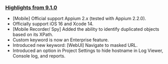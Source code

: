 ### [Highlights from 9.1.0](https://docs.katalon.com/docs/release-notes/katalon-studio/katalon-studio-release-notes-version-9.x)

* [Mobile] Official support Appium 2.x (tested with Appium 2.2.0).
* Officially support iOS 16 and Xcode 14.
* [Mobile Recorder/ Spy] Added the ability to identify duplicated objects based on its XPath.
* Custom keyword is now an Enterprise feature.
* Introduced new keyword: [WebUI] Navigate to masked URL.
* Introduced an option in Project Settings to hide hostname in Log Viewer, Console log, and reports.
